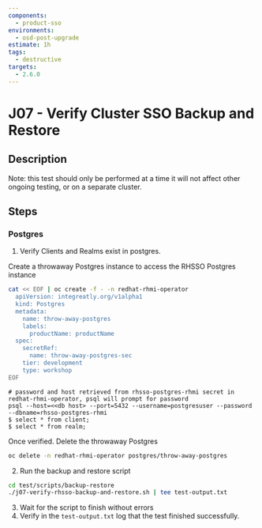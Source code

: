 ```yaml
---
components:
  - product-sso
environments:
  - osd-post-upgrade
estimate: 1h
tags:
  - destructive
targets:
  - 2.6.0
---
```


# J07 - Verify Cluster SSO Backup and Restore

## Description

Note: this test should only be performed at a time it will not affect other ongoing testing, or on a separate cluster.

## Steps

### Postgres

1. Verify Clients and Realms exist in postgres.

Create a throwaway Postgres instance to access the RHSSO Postgres instance

```sh
cat << EOF | oc create -f - -n redhat-rhmi-operator
  apiVersion: integreatly.org/v1alpha1
  kind: Postgres
  metadata:
    name: throw-away-postgres
    labels:
      productName: productName
  spec:
    secretRef:
      name: throw-away-postgres-sec
    tier: development
    type: workshop
EOF
```

```
# password and host retrieved from rhsso-postgres-rhmi secret in redhat-rhmi-operator, psql will prompt for password
psql --host=<<db host> --port=5432 --username=postgresuser --password --dbname=rhsso-postgres-rhmi
$ select * from client;
$ select * from realm;
```

Once verified. Delete the throwaway Postgres

```sh
oc delete -n redhat-rhmi-operator postgres/throw-away-postgres
```

2. Run the backup and restore script

```sh
cd test/scripts/backup-restore
./j07-verify-rhsso-backup-and-restore.sh | tee test-output.txt
```

3. Wait for the script to finish without errors
4. Verify in the `test-output.txt` log that the test finished successfully.
